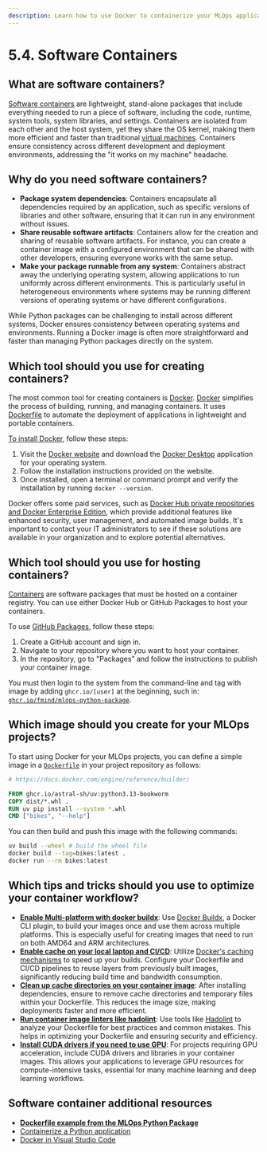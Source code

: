 ```yaml
---
description: Learn how to use Docker to containerize your MLOps applications. Discover the benefits of containers for creating consistent environments, managing dependencies, and simplifying deployment across different platforms.
---
```


# 5.4. Software Containers

## What are software containers?

[Software containers](https://en.wikipedia.org/wiki/Containerization_(computing)) are lightweight, stand-alone packages that include everything needed to run a piece of software, including the code, runtime, system tools, system libraries, and settings. Containers are isolated from each other and the host system, yet they share the OS kernel, making them more efficient and faster than traditional [virtual machines](https://en.wikipedia.org/wiki/Virtual_machine). Containers ensure consistency across different development and deployment environments, addressing the "it works on my machine" headache.

## Why do you need software containers?

- **Package system dependencies**: Containers encapsulate all dependencies required by an application, such as specific versions of libraries and other software, ensuring that it can run in any environment without issues.
- **Share reusable software artifacts**: Containers allow for the creation and sharing of reusable software artifacts. For instance, you can create a container image with a configured environment that can be shared with other developers, ensuring everyone works with the same setup.
- **Make your package runnable from any system**: Containers abstract away the underlying operating system, allowing applications to run uniformly across different environments. This is particularly useful in heterogeneous environments where systems may be running different versions of operating systems or have different configurations.

While Python packages can be challenging to install across different systems, Docker ensures consistency between operating systems and environments. Running a Docker image is often more straightforward and faster than managing Python packages directly on the system.

## Which tool should you use for creating containers?

The most common tool for creating containers is [Docker](https://www.docker.com/). [Docker](https://www.docker.com/) simplifies the process of building, running, and managing containers. It uses [Dockerfile](https://docs.docker.com/reference/dockerfile/) to automate the deployment of applications in lightweight and portable containers.

[To install Docker](https://docs.docker.com/engine/install/), follow these steps:

1. Visit the [Docker website](https://www.docker.com/) and download the [Docker Desktop](https://www.docker.com/products/docker-desktop/) application for your operating system.
2. Follow the installation instructions provided on the website.
3. Once installed, open a terminal or command prompt and verify the installation by running `docker --version`.

Docker offers some paid services, such as [Docker Hub private repositories and Docker Enterprise Edition](https://www.docker.com/pricing/), which provide additional features like enhanced security, user management, and automated image builds. It's important to contact your IT administrators to see if these solutions are available in your organization and to explore potential alternatives.

## Which tool should you use for hosting containers?

[Containers](https://en.wikipedia.org/wiki/Containerization_(computing)) are software packages that must be hosted on a container registry. You can use either Docker Hub or GitHub Packages to host your containers.

To use [GitHub Packages](https://github.com/features/packages), follow these steps:

1. Create a GitHub account and sign in.
2. Navigate to your repository where you want to host your container.
3. In the repository, go to "Packages" and follow the instructions to publish your container image.

You must then login to the system from the command-line and tag with image by adding `ghcr.io/[user]` at the beginning, such in: [`ghcr.io/fmind/mlops-python-package`](https://github.com/fmind/mlops-python-package/pkgs/container/mlops-python-package).

## Which image should you create for your MLOps projects?

To start using Docker for your MLOps projects, you can define a simple image in a [`Dockerfile`](https://github.com/fmind/mlops-python-package/blob/main/Dockerfile) in your project repository as follows:

```dockerfile
# https://docs.docker.com/engine/reference/builder/

FROM ghcr.io/astral-sh/uv:python3.13-bookworm
COPY dist/*.whl .
RUN uv pip install --system *.whl
CMD ["bikes", "--help"]

```

You can then build and push this image with the following commands:

```bash
uv build --wheel # build the wheel file
docker build --tag=bikes:latest .
docker run --rm bikes:latest
```

## Which tips and tricks should you use to optimize your container workflow?

- **[Enable Multi-platform with docker buildx](https://docs.docker.com/reference/cli/docker/buildx/)**: Use [Docker Buildx](https://docs.docker.com/reference/cli/docker/buildx/), a Docker CLI plugin, to build your images once and use them across multiple platforms. This is especially useful for creating images that need to run on both AMD64 and ARM architectures.
- **[Enable cache on your local laptop and CI/CD](https://docs.docker.com/build/ci/github-actions/cache/)**: Utilize [Docker's caching mechanisms](https://docs.docker.com/build/ci/github-actions/cache/) to speed up your builds. Configure your Dockerfile and CI/CD pipelines to reuse layers from previously built images, significantly reducing build time and bandwidth consumption.
- **[Clean up cache directories on your container image](https://depot.dev/blog/docker-clear-cache)**: After installing dependencies, ensure to remove cache directories and temporary files within your Dockerfile. This reduces the image size, making deployments faster and more efficient.
- **[Run container image linters like hadolint](https://hadolint.github.io/hadolint/)**: Use tools like [Hadolint](https://hadolint.github.io/hadolint/) to analyze your Dockerfile for best practices and common mistakes. This helps in optimizing your Dockerfile and ensuring security and efficiency.
- **[Install CUDA drivers if you need to use GPU](https://github.com/NVIDIA/nvidia-container-toolkit)**: For projects requiring GPU acceleration, include CUDA drivers and libraries in your container images. This allows your applications to leverage GPU resources for compute-intensive tasks, essential for many machine learning and deep learning workflows.

## Software container additional resources

- **[Dockerfile example from the MLOps Python Package](https://github.com/fmind/mlops-python-package/blob/main/Dockerfile)**
- [Containerize a Python application](https://docs.docker.com/language/python/containerize/)
- [Docker in Visual Studio Code](https://code.visualstudio.com/docs/containers/overview)
